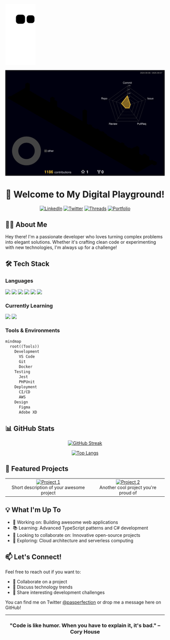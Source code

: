 ![GitHub Contribution Snake](https://raw.githubusercontent.com/PasperFection/PasperFection/output/github-contribution-grid-snake.svg)

[![GitHub Profile 3D Contribution](https://github.com/PasperFection/PasperFection/blob/main/profile-3d-contrib/profile-night-rainbow.svg)](https://github.com/PasperFection/PasperFection)

<div align="center">
  
# 🚀 Welcome to My Digital Playground! 

[![LinkedIn](https://img.shields.io/badge/LinkedIn-Connect-blue?style=for-the-badge&logo=linkedin)](https://linkedin.com/in/yourprofile)
[![Twitter](https://img.shields.io/badge/Twitter-Follow-1DA1F2?style=for-the-badge&logo=twitter&logoColor=white)](https://twitter.com/pasperfection)
[![Threads](https://img.shields.io/badge/Threads-Follow-000000?style=for-the-badge&logo=threads&logoColor=white)](https://threads.net/@pasperfection)
[![Portfolio](https://img.shields.io/badge/Portfolio-Visit-success?style=for-the-badge)](https://yourportfolio.com)

</div>

## 👨‍💻 About Me

Hey there! I'm a passionate developer who loves turning complex problems into elegant solutions. Whether it's crafting clean code or experimenting with new technologies, I'm always up for a challenge!

## 🛠️ Tech Stack

### Languages
<p>
  <img src="https://img.shields.io/badge/HTML5-E34F26?style=flat-square&logo=html5&logoColor=white" />
  <img src="https://img.shields.io/badge/CSS3-1572B6?style=flat-square&logo=css3&logoColor=white" />
  <img src="https://img.shields.io/badge/JavaScript-F7DF1E?style=flat-square&logo=javascript&logoColor=black" />
  <img src="https://img.shields.io/badge/PHP-777BB4?style=flat-square&logo=php&logoColor=white" />
  <img src="https://img.shields.io/badge/Python-3776AB?style=flat-square&logo=python&logoColor=white" />
  <img src="https://img.shields.io/badge/Bash-4EAA25?style=flat-square&logo=gnu-bash&logoColor=white" />
</p>

### Currently Learning
<p>
  <img src="https://img.shields.io/badge/TypeScript-007ACC?style=flat-square&logo=typescript&logoColor=white" />
  <img src="https://img.shields.io/badge/C%23-239120?style=flat-square&logo=c-sharp&logoColor=white" />
</p>

### Tools & Environments
```mermaid
mindmap
  root((Tools))
    Development
      VS Code
      Git
      Docker
    Testing
      Jest
      PHPUnit
    Deployment
      CI/CD
      AWS
    Design
      Figma
      Adobe XD
```

## 📊 GitHub Stats

<div align="center">
  
[![GitHub Streak](https://github-readme-streak-stats.herokuapp.com/?user=PasperFection&theme=dark)](https://git.io/streak-stats)

[![Top Langs](https://github-readme-stats.vercel.app/api/top-langs/?username=PasperFection&layout=compact&theme=dark)](https://github.com/anuraghazra/github-readme-stats)

</div>

## 🌟 Featured Projects

<table>
  <tr>
    <td align="center">
      <a href="https://github.com/yourusername/project1">
        <img src="https://img.shields.io/badge/Project%201-Check%20it%20out!-brightgreen?style=for-the-badge" alt="Project 1"/>
      </a>
      <br />
      <span>Short description of your awesome project</span>
    </td>
    <td align="center">
      <a href="https://github.com/yourusername/project2">
        <img src="https://img.shields.io/badge/Project%202-Check%20it%20out!-orange?style=for-the-badge" alt="Project 2"/>
      </a>
      <br />
      <span>Another cool project you're proud of</span>
    </td>
  </tr>
</table>

## 💡 What I'm Up To

- 🔭 Working on: Building awesome web applications
- 📚 Learning: Advanced TypeScript patterns and C# development
- 👯 Looking to collaborate on: Innovative open-source projects
- 🤔 Exploring: Cloud architecture and serverless computing

## 📫 Let's Connect!

Feel free to reach out if you want to:
- 🤝 Collaborate on a project
- 💬 Discuss technology trends
- 🎯 Share interesting development challenges

You can find me on Twitter [@pasperfection](https://twitter.com/pasperfection) or drop me a message here on GitHub!

---
<div align="center">
  
### "Code is like humor. When you have to explain it, it's bad." – Cory House

</div>
